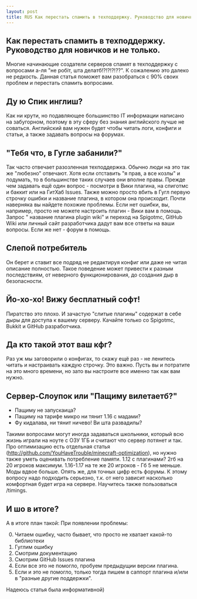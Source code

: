 ```yaml
---
layout: post
title: RUS Как перестать спамить в техподдержку. Руководство для новичков и не только.
---
```


## Как перестать спамить в техподдержку. Руководство для новичков и не только.


Многие начинающие создатели серверов спамят в техподдержку с вопросами а-ля "не робіт, шта делатб!?!?!?!??". К сожалению это далеко не редкость. Данная статья поможет вам разобраться с 90% своих проблем и перестать спамить вопросами.


## Ду ю Спик инглиш?

Как ни крути, но подавляющее большинство IT информации написано на забугорном, поэтому в эту сферу без знания английского лучше не соваться. Английский вам нужен будет чтобы читать логи, конфиги и статьи, а также задавать вопросы на форумах.


## "Тебя что, в Гугле забанили?"

Так часто отвечает разозленная техподдержка. Обычно люди на это так же "любезно" отвечают. Хотя если отставить "я прав, а все козлы" и подумать, то в большинстве таких случаев они вполне правы. Прежде чем задавать ещё один вопрос - посмотри в Вики плагина, на спиготмс и баккит или на ГитХаб Issues. Также можно просто вбить в Гугл первую строчку ошибки и название плагина, в котором она происходит. Почти наверняка вы найдете похожие проблемы. Если нет ошибки, вы, например, просто не можете настроить плагин - Вики вам в помощь. Запрос " название плагина plugin wiki" и переход на Spigotmc, GitHub Wiki или личный сайт разработчика дадут вам все ответы на ваши вопросы. Если же нет - форум в помощь.


## Слепой потребитель

Он берет и ставит все 
 подряд не редактируя конфиг или даже не читая описание полностью. Такое поведение может привести к разным последствиям, от неверного функционирования, до создания дыр в безопасности.


## Йо-хо-хо! Вижу бесплатный софт!

Пиратство это плохо. И зачастую "слитые плагины" содержат в себе дыры для доступа к вашему серверу. Качайте только со Spigotmc, Bukkit и GitHub разработчика.


## Да кто такой этот ваш кфг?

Раз уж мы заговорили о конфигах, то скажу ещё раз - не ленитесь читать и настраивать каждую строчку. Это важно. Пусть вы и потратите на это много времени, но зато вы настроите все именно так как вам нужно.


## Сервер-Слоупок или "Пащиму вилетаетб?"

- Пащиму не запускаица?
- Пащиму на тарифе микро ни тянит 1.16 с мадами?
- Фу кидалава, ни тянит ничево! Ви шта развадилы?
 
Такими вопросами могут иногда задаваться школьники, который всю жизнь играли на ноуте с ОЗУ 1ГБ и считают что сервер потянет и так. Про оптимизацию есть отдельная статья (http://github.com/YouHaveTrouble/minecraft-optimization), но нужно также уметь оценивать потребление памяти. 1.12 с плагинами? 2гб на 20 игроков максимум. 1.16-1.17 на те же 20 игроков - Гб 5 не меньше. Моды вдвое больше. Опять же, для точных цифр есть форумы. К этому вопросу надо подходить серьезно, т.к. от него зависит насколько комфортная будет игра на сервере. Научитесь также пользоваться /timings.


## И шо в итоге?

А в итоге план такой:
При появлении проблемы:

0. Читаем ошибку, часто бывает, что просто не хватает какой-то библиотеки
1. Гуглим ошибку
2. Смотрим документацию
3. Смотрим GitHub Issues плагина
4. Если все это не помогло, пробуем предыдущии версии плагина.
5. Если и это не помогло, только тогда пишем в саппорт плагина и/или в "разные другие поддержки".


Надеюсь статья была информативной)
